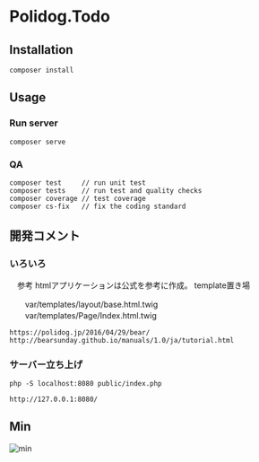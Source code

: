 # Polidog.Todo

## Installation

    composer install

## Usage

### Run server

    composer serve

### QA

    composer test     // run unit test
    composer tests    // run test and quality checks
    composer coverage // test coverage
    composer cs-fix   // fix the coding standard




## 開発コメント

### いろいろ
　参考
  htmlアプリケーションは公式を参考に作成。
  template置き場

　　var/templates/layout/base.html.twig
　　var/templates/Page/Index.html.twig

    https://polidog.jp/2016/04/29/bear/
    http://bearsunday.github.io/manuals/1.0/ja/tutorial.html

### サーバー立ち上げ
    php -S localhost:8080 public/index.php

    http://127.0.0.1:8080/

## Min
![min](https://user-images.githubusercontent.com/27049632/84008848-5b096480-a9ad-11ea-91c3-27e686e9213f.png)
